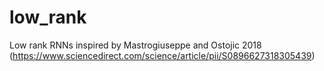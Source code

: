 # low_rank
Low rank RNNs inspired by Mastrogiuseppe and Ostojic 2018 (https://www.sciencedirect.com/science/article/pii/S0896627318305439)
